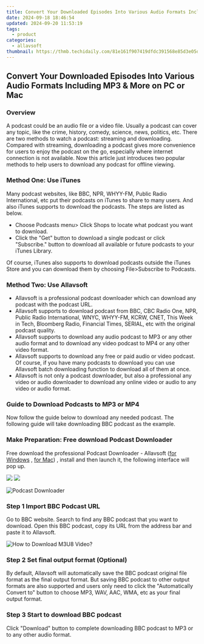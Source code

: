 ```yaml
---
title: Convert Your Downloaded Episodes Into Various Audio Formats Including MP3 & More on PC or Mac
date: 2024-09-18 18:46:54
updated: 2024-09-20 11:53:19
tags:
  - product
categories:
  - allavsoft
thumbnail: https://thmb.techidaily.com/81e161f907419dfdc391568e85d3e05da23f1ff740a914248fee4864660d3de9.jpg
---
```


## Convert Your Downloaded Episodes Into Various Audio Formats Including MP3 & More on PC or Mac

### Overview

A podcast could be an audio file or a video file. Usually a podcast can cover any topic, like the crime, history, comedy, science, news, politics, etc. There are two methods to watch a podcast: streaming and downloading. Compared with streaming, downloading a podcast gives more convenience for users to enjoy the podcast on the go, especially where internet connection is not available. Now this article just introduces two popular methods to help users to download any podcast for offline viewing.

### Method One: Use iTunes

Many podcast websites, like BBC, NPR, WHYY-FM, Public Radio International, etc put their podcasts on iTunes to share to many users. And also iTunes supports to download the podcasts. The steps are listed as below.

* Choose Podcasts menu> Click Shops to locate what podcast you want to download.
* Click the "Get" button to download a single podcast or click "Subscribe." button to download all available or future podcasts to your iTunes Library.

Of course, iTunes also supports to download podcasts outside the iTunes Store and you can download them by choosing File>Subscribe to Podcasts.

### Method Two: Use Allavsoft

* Allavsoft is a professional podcast downloader which can download any podcast with the podcast URL.
* Allavsoft supports to download podcast from BBC, CBC Radio One, NPR, Public Radio International, WNYC, WHYY-FM, KCRW, CNET, This Week in Tech, Bloomberg Radio, Financial Times, SERIAL, etc with the original podcast quality.
* Allavsoft supports to download any audio podcast to MP3 or any other audio format and to download any video podcast to MP4 or any other video format.
* Allavsoft supports to download any free or paid audio or video podcast. Of course, if you have many podcasts to download you can use Allavsoft batch downloading function to download all of them at once.
* Allavsoft is not only a podcast downloader, but also a professional any video or audio downloader to download any online video or audio to any video or audio format.

### Guide to Download Podcasts to MP3 or MP4

Now follow the guide below to download any needed podcast. The following guide will take downloading BBC podcast as the example.

### Make Preparation: Free download Podcast Downloader

Free download the professional Podcast Downloader - Allavsoft ([for Windows](https://tools.techidaily.com/allavsoft/products/) , [for Mac](https://tools.techidaily.com/allavsoft/products/)) , install and then launch it, the following interface will pop up.

[![](https://www.allavsoft.com/how-to/../images/how-to/free-download-win.jpg)](https://tools.techidaily.com/allavsoft/products/) [![](https://www.allavsoft.com/how-to/../images/how-to/free-download-mac.jpg)](https://tools.techidaily.com/allavsoft/products/)

![Podcast Downloader](https://www.allavsoft.com/how-to/../images/allavsoft/screen-shot-600.jpg)

### Step 1 Import BBC Podcast URL

Go to BBC website. Search to find any BBC podcast that you want to download. Open this BBC podcast, copy its URL from the address bar and paste it to Allavsoft.

![How to Download M3U8 Video?](https://www.allavsoft.com/how-to/../images/how-to/download-rtmp-video/download-rtmp-video.jpg)

### Step 2 Set final output format (Optional)

By default, Allavsoft will automatically save the BBC podcast original file format as the final output format. But saving BBC podcast to other output formats are also supported and users only need to click the "Automatically Convert to" button to choose MP3, WAV, AAC, WMA, etc as your final output format.

### Step 3 Start to download BBC podcast

Click "Download" button to complete downloading BBC podcast to MP3 or to any other audio format.

<ins class="adsbygoogle"
     style="display:block"
     data-ad-format="autorelaxed"
     data-ad-client="ca-pub-7571918770474297"
     data-ad-slot="1223367746"></ins>



<ins class="adsbygoogle"
     style="display:block"
     data-ad-client="ca-pub-7571918770474297"
     data-ad-slot="8358498916"
     data-ad-format="auto"
     data-full-width-responsive="true"></ins>
